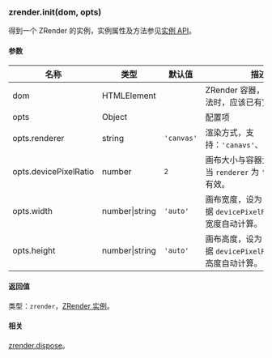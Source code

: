 ---
---

### zrender.init(dom, opts)

得到一个 ZRender 的实例，实例属性及方法参见[实例 API](#zrender-instance-api)。

#### 参数

|名称|类型|默认值|描述|
|---|---|---|---|
| dom                  | HTMLElement    |          | ZRender 容器，在调用该方法时，应该已有宽度和高度。 |
| opts                 | Object         |          | 配置项 |
| opts.renderer        | string         | `'canvas'` | 渲染方式，支持：`'canavs'`、`'svg'`、`'vml'` |
| opts.devicePixelRatio| number         | `2`        | 画布大小与容器大小之比，仅当 `renderer` 为 `'canvas'` 时有效。 |
| opts.width           | number\|string | `'auto'`   | 画布宽度，设为 `'auto'` 则根据 `devicePixelRatio` 与容器宽度自动计算。 |
| opts.height          | number\|string | `'auto'`   | 画布高度，设为 `'auto'` 则根据 `devicePixelRatio` 与容器高度自动计算。 |

#### 返回值

类型：`zrender`，[ZRender 实例](#zrender-instance-api)。

#### 相关

[zrender.dispose](#zrenderdisposezr)。
